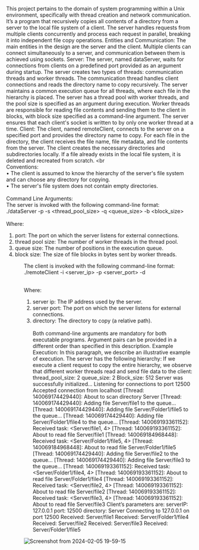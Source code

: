 This project pertains to the domain of system programming within a Unix environment, specifically
with thread creation and network communication. It’s a program that recursively copies all contents
of a directory from a server to the local file system of a client. The server handles requests from
multiple clients concurrently and process each request in parallel, breaking it into independent file
copy operations.
Entities and Communication: The main entities in the design are the server and the client. Multiple
clients can connect simultaneously to a server, and communication between them is achieved using
sockets.
Server: The server, named dataServer, waits for connections from clients on a predefined port
provided as an argument during startup. The server creates two types of threads: communication
threads and worker threads. The communication thread handles client connections and reads the
directory name to copy recursively. The server maintains a common execution queue for all threads,
where each file in the hierarchy is placed. The server has a thread pool with worker threads, and the
pool size is specified as an argument during execution. Worker threads are responsible for reading
file contents and sending them to the client in blocks, with block size specified as a command-line
argument. The server ensures that each client's socket is written to by only one worker thread at a
time.
Client: The client, named remoteClient, connects to the server on a specified port and provides the
directory name to copy. For each file in the directory, the client receives the file name, file metadata,
and file contents from the server. The client creates the necessary directories and subdirectories
locally. If a file already exists in the local file system, it is deleted and recreated from scratch.  <br <br>
Conventions: <br>
• The client is assumed to know the hierarchy of the server's file system and can choose any 
directory for copying. <br>
• The server's file system does not contain empty directories. <br> <br>
Command Line Arguments: <br> The server is invoked with the following command-line format:  <br>
./dataServer -p <port> -s <thread_pool_size> -q <queue_size> -b <block_size>  <br> <br>
Where: 
<ol>
<li>port: The port on which the server listens for external connections. 
<li>thread pool size: The number of worker threads in the thread pool. 
<li>queue size: The number of positions in the execution queue. 
<li>block size: The size of file blocks in bytes sent by worker threads.
<ol>

The client is invoked with the following command-line format: <br>
./remoteClient -i <server_ip> -p <server_port> -d <directory>  <br> <br>

Where: <br> 
1. server ip: The IP address used by the server. <br>
2. server port: The port on which the server listens for external connections. <br>
3. directory: The directory to copy (a relative path). <br> <br>
Both command-line arguments are mandatory for both executable programs. Argument pairs can be
provided in a different order than specified in this description.
Example Execution: In this paragraph, we describe an illustrative example of execution. The server
has the following hierarchy:
If we execute a client request to copy the entire hierarchy, we observe that different worker threads
read and send file data to the client:
thread_pool_size: 2
queue_size: 2
Block_size: 512
Server was successfully initialized...
Listening for connections to port 12500
Accepted connection from localhost
[Thread: 140069174429440]: About to scan directory Server
[Thread: 140069174429440]: Adding file Server/file1 to the queue…
[Thread: 140069174429440]: Adding file Server/Folder1/file5 to the queue...
[Thread: 140069174429440]: Adding file Server/Folder1/file4 to the queue...
[Thread: 140069193361152]: Received task: <Server/file1, 4>
[Thread: 140069193361152]: About to read file Server/file1
[Thread: 140069184968448]: Received task: <Server/Folder1/file5, 4>
[Thread: 140069184968448]: About to read file Server/Folder1/file5
[Thread: 140069174429440]: Adding file Server/file2 to the queue...
[Thread: 140069174429440]: Adding file Server/file3 to the queue...
[Thread: 140069193361152]: Received task: <Server/Folder1/file4, 4>
[Thread: 140069193361152]: About to read file Server/Folder1/file4
[Thread: 140069193361152]: Received task: <Server/file2, 4>
[Thread: 140069193361152]: About to read file Server/file2
[Thread: 140069193361152]: Received task: <Server/file3, 4>
[Thread: 140069193361152]: About to read file Server/file3
Client’s parameters are:
serverIP: 127.0.0.1
port: 12500
directory: Server
Connecting to 127.0.0.1 on port 12500
Received: Server/file1
Received: Server/Folder1/file4
Received: Server/file2
Received: Server/file3
Received: Server/Folder1/file5



![Screenshot from 2024-02-05 19-59-15](https://github.com/JohnNDaras/SYSTEM-PROGRAMMING/assets/117290033/89373135-4021-41bc-99d1-23f25c594151)
